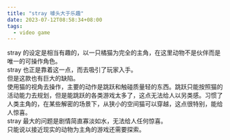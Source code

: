 ```yaml
---
title: "stray 噱头大于乐趣"
date: 2023-07-12T08:58:34+08:00
tags:
  - video game
---
```

stray 的设定是相当有趣的，以一只橘猫为完全的主角，在这里动物不是伙伴而是唯一的可操作角色。  
stray 也正是靠着这一点，而去吸引了玩家入手。  
但是这款也有巨大的缺陷。  
使用猫的视角去操作，主要的动作是跳跃和触碰质量轻的东西。跳跃只能按照猫的活动能力去规划，但是能跳跃的各类游戏太多了，这点无法给人以另类感。习惯了人类主角的，在某些解密的场景下，从狭小的空间猫可以穿越，这点很特别，能给人惊喜。  
stray 最大的问题是剧情简直寡淡如水，无法给人任何惊喜。  
只能说以接近现实的动物为主角的游戏还需要探索。
